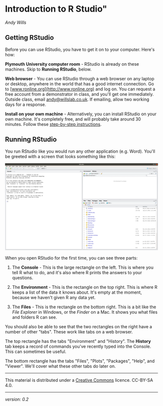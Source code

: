 # Introduction to R Studio"
_Andy Wills_

## Getting RStudio
Before you can use RStudio, you have to get it on to your computer. Here's how:

**Plymouth University computer room** - RStudio is already on these machines. Skip to __Running RStudio__, below.

**Web browser** - You can use RStudio through a web browser on any laptop or desktop, anywhere in the world that has a good internet connection. Go to [www.ronline.org](http://www.ronline.org) and log on. You can request a free account from a demonstrator in class, and you'll get one immediately. Outside class, email andy@willslab.co.uk. If emailing, allow two working days for a response.

**Install on your own machine** - Alternatively, you can install RStudio on your own machine. It's completely free, and will probably take around 30 minutes. Follow these [step-by-step instructions](install-rstudio.html).

## Running RStudio
You run RStudio like you would run any other application (e.g. Word). You'll be greeted with a screen that looks something like this:

![RStudio on first opening](pics/rstudio-new.png)

When you open RStudio for the first time, you can see three parts: 

1. The **Console** - This is the large rectangle on the left. This is where you tell R what to do, and it's also where R prints the answers to your questions. 

2. The **Environment** - This is the rectangle on the top right. This is where R keeps a list of the data it knows about. It's empty at the moment, because we haven't given R any data yet.

3. The **Files** - This is the rectangle on the bottom right. This is a bit like the _File Explorer_ in Windows, or the _Finder_ on a Mac. It shows you what files and folders R can see.

You should also be able to see that the two rectangles on the right have a number of other "tabs". These work like tabs on a web browser.  

The top rectangle has the tabs "Environment" and "History". The **History** tab keeps a record of commands you've recently typed into the Console. This can sometimes be useful.

The bottom rectangle has the tabs "Files", "Plots", "Packages", "Help", and "Viewer". We'll cover what these other tabs do later on. 

___

This material is distributed under a [Creative Commons](https://creativecommons.org/) licence. CC-BY-SA 4.0. 

____

_version: 0.2_

